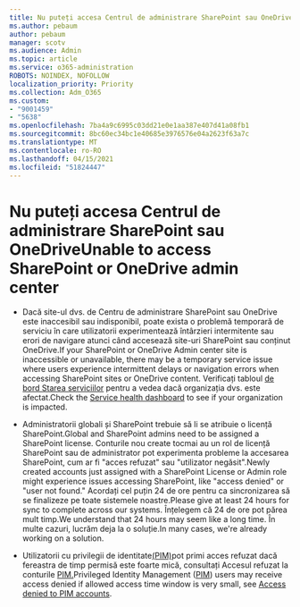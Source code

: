 ```yaml
---
title: Nu puteți accesa Centrul de administrare SharePoint sau OneDrive
ms.author: pebaum
author: pebaum
manager: scotv
ms.audience: Admin
ms.topic: article
ms.service: o365-administration
ROBOTS: NOINDEX, NOFOLLOW
localization_priority: Priority
ms.collection: Adm_O365
ms.custom:
- "9001459"
- "5638"
ms.openlocfilehash: 7ba4a9c6995c03dd21e0e1aa387e407d41a08fb1
ms.sourcegitcommit: 8bc60ec34bc1e40685e3976576e04a2623f63a7c
ms.translationtype: MT
ms.contentlocale: ro-RO
ms.lasthandoff: 04/15/2021
ms.locfileid: "51824447"
---
```

# <a name="unable-to-access-sharepoint-or-onedrive-admin-center"></a><span data-ttu-id="8c373-102">Nu puteți accesa Centrul de administrare SharePoint sau OneDrive</span><span class="sxs-lookup"><span data-stu-id="8c373-102">Unable to access SharePoint or OneDrive admin center</span></span>

- <span data-ttu-id="8c373-103">Dacă site-ul dvs. de Centru de administrare SharePoint sau OneDrive este inaccesibil sau indisponibil, poate exista o problemă temporară de serviciu în care utilizatorii experimentează întârzieri intermitente sau erori de navigare atunci când accesează site-uri SharePoint sau conținut OneDrive.</span><span class="sxs-lookup"><span data-stu-id="8c373-103">If your SharePoint or OneDrive Admin center site is inaccessible or unavailable, there may be a temporary service issue where users experience intermittent delays or navigation errors when accessing SharePoint sites or OneDrive content.</span></span> <span data-ttu-id="8c373-104">Verificați tabloul [de bord Starea serviciilor](https://admin.microsoft.com/AdminPortal/Home#/servicehealth) pentru a vedea dacă organizația dvs. este afectat.</span><span class="sxs-lookup"><span data-stu-id="8c373-104">Check the [Service health dashboard](https://admin.microsoft.com/AdminPortal/Home#/servicehealth) to see if your organization is impacted.</span></span>

- <span data-ttu-id="8c373-105">Administratorii globali și SharePoint trebuie să li se atribuie o licență SharePoint.</span><span class="sxs-lookup"><span data-stu-id="8c373-105">Global and SharePoint admins need to be assigned a SharePoint license.</span></span> <span data-ttu-id="8c373-106">Conturile nou create tocmai au un rol de licență SharePoint sau de administrator pot experimenta probleme la accesarea SharePoint, cum ar fi "acces refuzat" sau "utilizator negăsit".</span><span class="sxs-lookup"><span data-stu-id="8c373-106">Newly created accounts just assigned with a SharePoint License or Admin role might experience issues accessing SharePoint, like "access denied" or "user not found."</span></span> <span data-ttu-id="8c373-107">Acordați cel puțin 24 de ore pentru ca sincronizarea să se finalizeze pe toate sistemele noastre.</span><span class="sxs-lookup"><span data-stu-id="8c373-107">Please give at least 24 hours for sync to complete across our systems.</span></span> <span data-ttu-id="8c373-108">Înțelegem că 24 de ore pot părea mult timp.</span><span class="sxs-lookup"><span data-stu-id="8c373-108">We understand that 24 hours may seem like a long time.</span></span> <span data-ttu-id="8c373-109">În multe cazuri, lucrăm deja la o soluție.</span><span class="sxs-lookup"><span data-stu-id="8c373-109">In many cases, we're already working on a solution.</span></span>

- <span data-ttu-id="8c373-110">Utilizatorii cu privilegii de identitate[(PIM)](https://docs.microsoft.com/azure/active-directory/privileged-identity-management/pim-how-to-add-role-to-user?tabs=new)pot primi acces refuzat dacă fereastra de timp permisă este foarte mică, consultați Accesul refuzat la conturile [PIM.](https://docs.microsoft.com/sharepoint/troubleshoot/administration/access-denied-to-pim-user-accounts)</span><span class="sxs-lookup"><span data-stu-id="8c373-110">Privileged Identity Management ([PIM](https://docs.microsoft.com/azure/active-directory/privileged-identity-management/pim-how-to-add-role-to-user?tabs=new))  users may receive access denied if allowed access time window is very small, see  [Access denied to PIM accounts](https://docs.microsoft.com/sharepoint/troubleshoot/administration/access-denied-to-pim-user-accounts).</span></span>